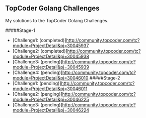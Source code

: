 ## TopCoder Golang Challenges

My solutions to the TopCoder Golang Challenges.

#####Stage-1
* [Challenge1: (completed)]http://community.topcoder.com/tc?module=ProjectDetail&pj=30045937
* [Challenge2: (completed)]http://community.topcoder.com/tc?module=ProjectDetail&pj=30045938
* [Challenge3: (pending)]http://community.topcoder.com/tc?module=ProjectDetail&pj=30045939
* [Challenge4: (pending)]http://community.topcoder.com/tc?module=ProjectDetail&pj=30046010
#####Stage-2
* [Challenge1: (pending)]http://community.topcoder.com/tc?module=ProjectDetail&pj=30046011
* [Challenge2: (penging)]http://community.topcoder.com/tc?module=ProjectDetail&pj=30046225
* [Challenge3: (pending)]http://community.topcoder.com/tc?module=ProjectDetail&pj=30046224
